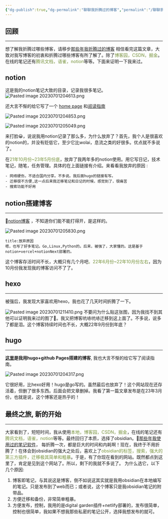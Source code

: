 ```yaml
---
{"dg-publish":true,"dg-permalink":"聊聊我折腾过的博客","permalink":"/聊聊我折腾过的博客/","noteIcon":"","created":"2023-07-01","updated":""}
---
```


## 回顾
---
想了解我折腾过哪些博客，请移步[那些年我折腾过的博客](https://sunnydongbowen.github.io/%E8%81%8A%E8%81%8A%E9%82%A3%E4%BA%9B%E5%B9%B4%E6%88%91%E6%8A%98%E8%85%BE%E8%BF%87%E7%9A%84%E5%8D%9A%E5%AE%A2/)  相信看完这篇文章，大致对我写博客的初衷和折腾过哪些博客有所了解了。除了<font color="#76923c">博客园，CSDN，掘金</font>。在线的笔记还有<font color="#76923c">腾讯文档，语雀，notion</font>等等。下面来证明一下我来过。

## notion 
这是我的notion笔记大致的目录，记录我很多笔记。
![Pasted image 20230701204613.png](/img/user/Pasted%20image%2020230701204613.png)

还大言不惭的给它写了一个 [home page](https://www.notion.so/dongbowen/b0acf6cef7794d2086128341510245b4)  和[阅读指南](https://www.notion.so/dongbowen/c89bc5fa10224548afd3ee13959da790)

![Pasted image 20230701204853.png](/img/user/Pasted%20image%2020230701204853.png)



![Pasted image 20230701205049.png](/img/user/Pasted%20image%2020230701205049.png)

   来打脸😀，说说我用notion记录了那么多，为什么放弃了？首先，我个人是很喜欢的notion的，并没有贬低它，至少它比wolai，息流之类的好很多。优点就不多说了。
   
   在<font color="#76923c">21年10月份~23年5月份底</font>，放弃了我两年多的notion使用。用它写日记，技术笔记，随笔，任务管理。具体的在上面链接有介绍。来看看我放弃的原因 :
```ad-note
- 网络硬伤，不适合国内分享。不多说。我后面hugo的链接有写。
- 迁移很不方便,这一点后来我迁移笔记和日记的时候，感觉到了，很痛苦
- 搜索功能不好用
```

## notion搭建博客
---
🎈[notion博客](https://bowen-xi.vercel.app/category/Go) ，不知道你们能不能打得开，是这样的。

![Pasted image 20230701205830.png](/img/user/Pasted%20image%2020230701205830.png)

```ad-fail
title:放弃原因
嗯，也写了好多笔记。Go,Linux,Python的。后来，被强了，大家懂的。这是基于notion+vercel+notionNext部署的。
```
这个博客存活时间不长，大概只有几个月吧<font color="#76923c">。22年6月份~22年10月份左右</font>，因为10月份我发现我的博客访问不了了。

## hexo
---
被强后，我发现大家喜欢用hexo，我也花了几天时间折腾了一下。

![Pasted image 20230701211410.png](/img/user/Pasted%20image%2020230701211410.png)
不要问为什么贴这张图，因为我找不到其他可以证明我来过的图了🤣。我又把博客吭哧吭哧迁移到这上面了。不多说，说多了都是泪。这个博客持续时间也不长，大概22年9月份到年底？

## hugo
---
 **[这里](https://sunnydongbowen.github.io/%E9%98%85%E8%AF%BB%E6%8C%87%E5%8D%97/)是我用hugo+github Pages搭建的博客**, 我也大言不惭的给它写了阅读指南。
 
![Pasted image 20230701204317.png](/img/user/Pasted%20image%2020230701204317.png)

它很好用，比hexo好用！hugo是go写的。虽然最后也放弃了！这个网站现在还存活着，但删了很多东西。后面会把文章删掉。我看了第一篇文章发布是在23年3月份，也就是说，这个博客还是热乎的！

## 最终之旅, 新的开始
---
大家看到了，短短时间，我从使用<font color="#76923c">本地，博客园，CSDN，掘金</font>，在线的笔记还有<font color="#76923c">腾讯文档，语雀，notion</font>等等。最终回归了本质，选择了obsidian。🎈[那些年我使用过的笔记软件](https://sunnydongbowen.github.io/%E8%81%8A%E8%81%8A%E6%88%91%E6%8A%98%E8%85%BE%E8%BF%87%E7%9A%84%E7%AC%94%E8%AE%B0%E8%BD%AF%E4%BB%B6/)， 每折腾一次，都是巨大的时间和内耗啊！现在，我终于不用折腾了！在体会到obsidian的强大之处后，喜欢上了<font color="#76923c">obsidian的标签，搜索，强大的第三方插件，迁移极其简单和粗暴</font>。于是，有了你现在看到的网站。既然都点到这里了，肯定是见到这个网站了。所以，剩下的我就不多说了。
为什么选它，以下几个原因:  
1. 博客即笔记，与其说这是博客，倒不如说这其实就是我用obsidian在本地编写的笔记。只是发布到了web而已；或者说，这个博客只是我obsidian笔记的附带品。
2. 方便迁移和备份，非常简单粗暴。
3. 方便发布，控制，我用的是digital garden插件+netlify部署的，发布很简单，控制也很简单，我如果不想我那些私密的笔记公开，选择我想发布的就可。




